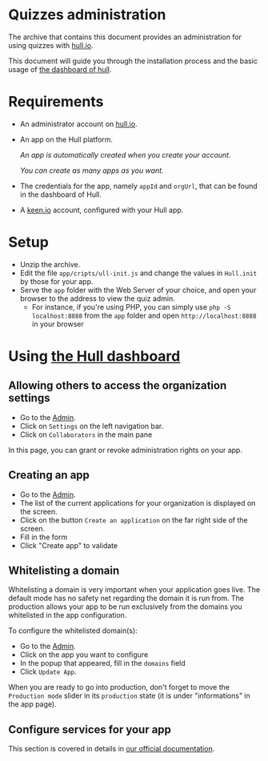 # Quizzes administration

The archive that contains this document provides an administration for using quizzes with [hull.io](http://hull.io).

This document will guide you through the installation process and
the basic usage of [the dashboard of hull](http://hullapp.io).


# Requirements

* An administrator account on [hull.io](http://hull.io).
* An app on the Hull platform.

    *An app is automatically created when you create your account.*

    *You can create as many apps as you want.*

* The credentials for the app, namely `appId` and `orgUrl`, that
  can be found in the dashboard of Hull.
* A [keen.io](http://keen.io) account, configured with your Hull app.

# Setup

* Unzip the archive.
* Edit the file `app/cripts/ull-init.js` and change the values in `Hull.init` by those for your app.
* Serve the `app` folder with the Web Server of your choice, and open your browser to the address to view the quiz admin.
    * For instance, if you're using PHP, you can simply use `php -S localhost:8888` from the `app` folder and open `http://localhost:8888` in your browser

# Using [the Hull dashboard](https://hullapp.io)

## Allowing others to access the organization settings

* Go to the [Admin](https://hullapp.io).
* Click on `Settings` on the left navigation bar.
* Click on `Collaborators` in the main pane

In this page, you can grant or revoke administration rights on your app.

## Creating an app

* Go to the [Admin](https://hullapp.io).
* The list of the current applications for your organization is displayed on the screen.
* Click on the button `Create an application` on the far right side of the screen.
* Fill in the form
* Click "Create app" to validate

## Whitelisting a domain

Whitelisting a domain is very important when your application goes live.
The default mode has no safety net regarding the domain it is run from.
The production allows your app to be run exclusively from the domains
you whitelisted in the app configuration.

To configure the whitelisted domain(s):

* Go to the [Admin](https://hullapp.io).
* Click on the app you want to configure
* In the popup that appeared, fill in the `domains` field
* Click `Update App`.

When you are ready to go into production, don't forget to
move the `Production mode` slider in its `production` state
(it is under "informations" in the app page).

## Configure services for your app

This section is covered in details in [our official documentation](http://hull.io/docs/services/).



